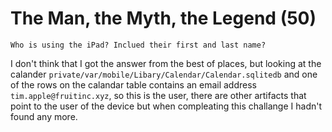 # The Man, the Myth, the Legend (50)
`Who is using the iPad? Inclued their first and last name?`

I don't think that I got the answer from the best of places, but looking at the calander `private/var/mobile/Libary/Calendar/Calendar.sqlitedb` and one of the rows on the calandar table contains an email address `tim.apple@fruitinc.xyz`, so this is the user, there are other artifacts that point to the user of the device but when compleating this challange I hadn't found any more.